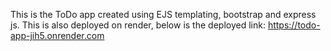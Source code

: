This is the ToDo app created using EJS templating, bootstrap and express js.
This is also deployed on render, below is the deployed link:
https://todo-app-jih5.onrender.com

